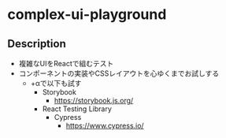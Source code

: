 # complex-ui-playground
## Description
- 複雑なUIをReactで組むテスト
- コンポーネントの実装やCSSレイアウトを心ゆくまでお試しする
  - +αで以下も試す
    - Storybook
      - https://storybook.js.org/
    - React Testing Library
      - Cypress
        - https://www.cypress.io/
